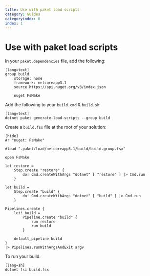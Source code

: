 ```yaml
---
title: Use with paket load scripts
category: Guides
categoryindex: 0
index: 1
---
```


# Use with paket load scripts

In your `paket.dependencies` file, add the following:

    [lang=text]
    group build
        storage: none
        framework: netcoreapp3.1
        source https://api.nuget.org/v3/index.json

        nuget FsMake

Add the following to your `build.cmd` & `build.sh`:

    [lang=text]
    dotnet paket generate-load-scripts --group build

Create a `build.fsx` file at the root of your solution:

    [hide]
    #r "nuget: FsMake"

<!-- Seperate -->

    #load ".paket/load/netcoreapp3.1/build/build.group.fsx"

    open FsMake

    let restore =
        Step.create "restore" {
            do! Cmd.createWithArgs "dotnet" [ "restore" ] |> Cmd.run
        }

    let build =
        Step.create "build" {
            do! Cmd.createWithArgs "dotnet" [ "build" ] |> Cmd.run
        }

    Pipelines.create {
        let! build =
            Pipeline.create "build" {
                run restore
                run build
            }

        default_pipeline build
    }
    |> Pipelines.runWithArgsAndExit argv

To run your build:

    [lang=sh]
    dotnet fsi build.fsx
